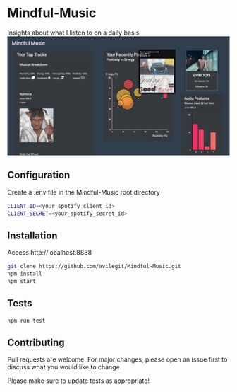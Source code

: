 # Mindful-Music
Insights about what I listen to on a daily basis
![preview image](preview.png)

## Configuration
Create a .env file in the Mindful-Music root directory
```bash
CLIENT_ID=<your_spotify_client_id>
CLIENT_SECRET=<your_spotify_secret_id>
```

## Installation 
Access http://localhost:8888

```bash
git clone https://github.com/avilegit/Mindful-Music.git
npm install
npm start
```

## Tests 
```bash
npm run test
```

## Contributing
Pull requests are welcome. For major changes, please open an issue first to discuss what you would like to change.

Please make sure to update tests as appropriate!
